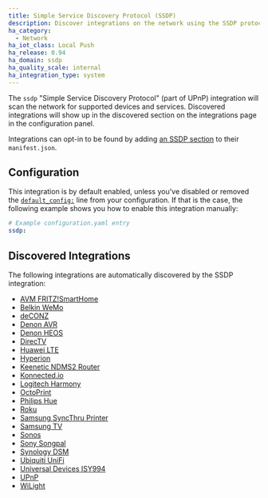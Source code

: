 ```yaml
---
title: Simple Service Discovery Protocol (SSDP)
description: Discover integrations on the network using the SSDP protocol.
ha_category:
  - Network
ha_iot_class: Local Push
ha_release: 0.94
ha_domain: ssdp
ha_quality_scale: internal
ha_integration_type: system
---
```


The `ssdp` "Simple Service Discovery Protocol" (part of UPnP) integration will scan the network for supported devices and services. Discovered integrations will show up in the discovered section on the integrations page in the configuration panel.

Integrations can opt-in to be found by adding [an SSDP section](https://developers.home-assistant.io/docs/en/next/creating_integration_manifest.html#ssdp) to their `manifest.json`.

## Configuration

This integration is by default enabled, unless you've disabled or removed the [`default_config:`](/integrations/default_config/) line from your configuration. If that is the case, the following example shows you how to enable this integration manually:

```yaml
# Example configuration.yaml entry
ssdp:
```

## Discovered Integrations

The following integrations are automatically discovered by the SSDP integration:

 - [AVM FRITZ!SmartHome](/integrations/fritzbox/)
 - [Belkin WeMo](/integrations/wemo/)
 - [deCONZ](/integrations/deconz/)
 - [Denon AVR](/integrations/denonavr/)
 - [Denon HEOS](/integrations/heos/)
 - [DirecTV](/integrations/directv/)
 - [Huawei LTE](/integrations/huawei_lte/)
 - [Hyperion](/integrations/hyperion/)
 - [Keenetic NDMS2 Router](/integrations/keenetic_ndms2/)
 - [Konnected.io](/integrations/konnected/)
 - [Logitech Harmony](/integrations/harmony/)
 - [OctoPrint](/integrations/octoprint/)
 - [Philips Hue](/integrations/hue/)
 - [Roku](/integrations/roku/)
 - [Samsung SyncThru Printer](/integrations/syncthru/)
 - [Samsung TV](/integrations/samsungtv/)
 - [Sonos](/integrations/sonos/)
 - [Sony Songpal](/integrations/songpal/)
 - [Synology DSM](/integrations/synology_dsm/)
 - [Ubiquiti UniFi](/integrations/unifi/)
 - [Universal Devices ISY994](/integrations/isy994/)
 - [UPnP](/integrations/upnp/)
 - [WiLight](/integrations/wilight/)
